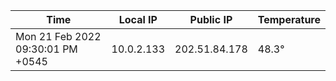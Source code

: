 | Time     | Local IP | Public IP | Temperature |
| ----------- | ----------- | ----------- | ----------- |
| Mon 21 Feb 2022 09:30:01 PM +0545      | 10.0.2.133     | 202.51.84.178  | 48.3° |
